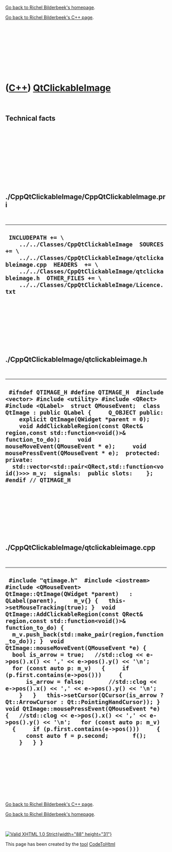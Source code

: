 [Go back to Richel Bilderbeek's homepage](index.htm).

[Go back to Richel Bilderbeek's C++ page](Cpp.htm).

 

 

 

 

 

([C++](Cpp.htm)) [QtClickableImage](CppQtClickableImage.htm)
============================================================

 

Technical facts
---------------

 

 

 

 

 

 

./CppQtClickableImage/CppQtClickableImage.pri
---------------------------------------------

 

  --------------------------------------------------------------------------------------------------------------------------------------------------------------------------------------------------------------------------------------------------------------------------------
  ` INCLUDEPATH += \     ../../Classes/CppQtClickableImage  SOURCES += \     ../../Classes/CppQtClickableImage/qtclickableimage.cpp  HEADERS  += \     ../../Classes/CppQtClickableImage/qtclickableimage.h  OTHER_FILES += \     ../../Classes/CppQtClickableImage/Licence.txt`
  --------------------------------------------------------------------------------------------------------------------------------------------------------------------------------------------------------------------------------------------------------------------------------

 

 

 

 

 

./CppQtClickableImage/qtclickableimage.h
----------------------------------------

 

  ---------------------------------------------------------------------------------------------------------------------------------------------------------------------------------------------------------------------------------------------------------------------------------------------------------------------------------------------------------------------------------------------------------------------------------------------------------------------------------------------------------------------------------------------------------------
  ` #ifndef QTIMAGE_H #define QTIMAGE_H  #include <vector> #include <utility> #include <QRect> #include <QLabel>  struct QMouseEvent;  class QtImage : public QLabel {     Q_OBJECT public:     explicit QtImage(QWidget *parent = 0);     void AddClickableRegion(const QRect& region,const std::function<void()>& function_to_do);     void mouseMoveEvent(QMouseEvent * e);     void mousePressEvent(QMouseEvent * e);  protected:  private:   std::vector<std::pair<QRect,std::function<void()>>> m_v;  signals:  public slots:    };  #endif // QTIMAGE_H`
  ---------------------------------------------------------------------------------------------------------------------------------------------------------------------------------------------------------------------------------------------------------------------------------------------------------------------------------------------------------------------------------------------------------------------------------------------------------------------------------------------------------------------------------------------------------------

 

 

 

 

 

./CppQtClickableImage/qtclickableimage.cpp
------------------------------------------

 

  -------------------------------------------------------------------------------------------------------------------------------------------------------------------------------------------------------------------------------------------------------------------------------------------------------------------------------------------------------------------------------------------------------------------------------------------------------------------------------------------------------------------------------------------------------------------------------------------------------------------------------------------------------------------------------------------------------------------------------------------------------------------------------------------------------------------------------------------------------------------------------------------------------------------------------------------------------------------------------------------
  ` #include "qtimage.h"  #include <iostream> #include <QMouseEvent>  QtImage::QtImage(QWidget *parent)   : QLabel(parent),     m_v{} {   this->setMouseTracking(true); }  void QtImage::AddClickableRegion(const QRect& region,const std::function<void()>& function_to_do) {   m_v.push_back(std::make_pair(region,function_to_do)); }  void QtImage::mouseMoveEvent(QMouseEvent *e) {   bool is_arrow = true;   //std::clog << e->pos().x() << ',' << e->pos().y() << '\n';   for (const auto p: m_v)   {     if (p.first.contains(e->pos()))     {       is_arrow = false;       //std::clog << e->pos().x() << ',' << e->pos().y() << '\n';     }   }   this->setCursor(QCursor(is_arrow ? Qt::ArrowCursor : Qt::PointingHandCursor)); }  void QtImage::mousePressEvent(QMouseEvent *e) {   //std::clog << e->pos().x() << ',' << e->pos().y() << '\n';   for (const auto p: m_v)   {     if (p.first.contains(e->pos()))     {       const auto f = p.second;       f();     }   } }`
  -------------------------------------------------------------------------------------------------------------------------------------------------------------------------------------------------------------------------------------------------------------------------------------------------------------------------------------------------------------------------------------------------------------------------------------------------------------------------------------------------------------------------------------------------------------------------------------------------------------------------------------------------------------------------------------------------------------------------------------------------------------------------------------------------------------------------------------------------------------------------------------------------------------------------------------------------------------------------------------------

 

 

 

 

 

[Go back to Richel Bilderbeek's C++ page](Cpp.htm).

[Go back to Richel Bilderbeek's homepage](index.htm).

 

[![Valid XHTML 1.0 Strict](valid-xhtml10.png){width="88"
height="31"}](http://validator.w3.org/check?uri=referer)

This page has been created by the [tool](Tools.htm)
[CodeToHtml](ToolCodeToHtml.htm)
